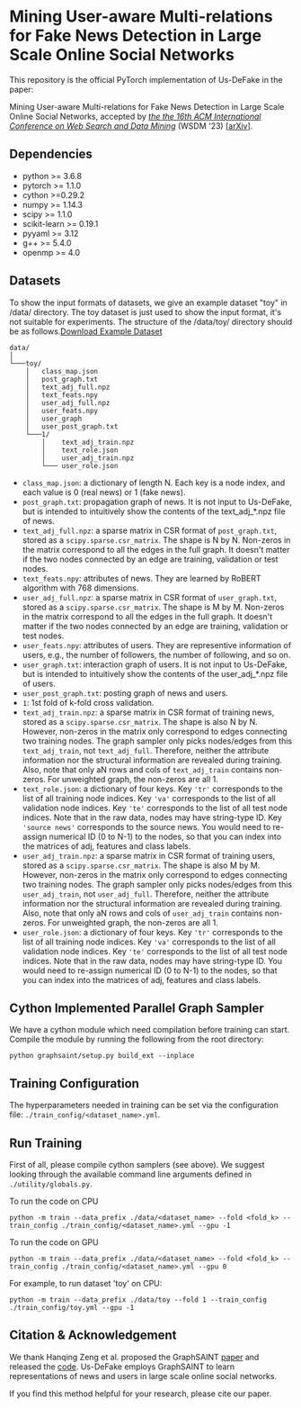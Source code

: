 # Mining User-aware Multi-relations for Fake News Detection in Large Scale Online Social Networks

This repository is the official PyTorch implementation of Us-DeFake in the paper:

Mining User-aware Multi-relations for Fake News Detection in Large Scale Online Social Networks, accepted by [*the the 16th ACM International Conference on Web Search and Data Mining*](https://www.wsdm-conference.org/2023/program/accepted-papers) (WSDM '23) [[arXiv](https://arxiv.org/pdf/2212.10778.pdf)].


## Dependencies

* python >= 3.6.8
* pytorch >= 1.1.0
* cython >=0.29.2
* numpy >= 1.14.3
* scipy >= 1.1.0
* scikit-learn >= 0.19.1
* pyyaml >= 3.12
* g++ >= 5.4.0
* openmp >= 4.0


## Datasets

To show the input formats of datasets, we give an example dataset "toy" in /data/ directory. The toy dataset is just used to show the input format, it's not suitable for experiments. The structure of the /data/toy/ directory should be as follows.[Download Example Dataset](https://drive.google.com/drive/folders/18IwOQ7hc0S6QaOQxdp7AIHhZezzMZ0CU?usp=sharing)

```
data/
│
└───toy/
    │   class_map.json
    │   post_graph.txt
    │   text_adj_full.npz
    │   text_feats.npy
    │   user_adj_full.npz
    │   user_feats.npy
    │   user_graph
    │   user_post_graph.txt
    └───1/
        │    text_adj_train.npz
        │    text_role.json
        │    user_adj_train.npz
        └─── user_role.json
```
* `class_map.json`: a dictionary of length N. Each key is a node index, and each value is 0 (real news) or 1 (fake news).
* `post_graph.txt`: propagation graph of news. It is not input to Us-DeFake, but is intended to intuitively show the contents of the text_adj_*.npz file of news. 
* `text_adj_full.npz`: a sparse matrix in CSR format of `post_graph.txt`, stored as a `scipy.sparse.csr_matrix`. The shape is N by N. Non-zeros in the matrix correspond to all the edges in the full graph. It doesn't matter if the two nodes connected by an edge are training, validation or test nodes. 
* `text_feats.npy`: attributes of news. They are learned by RoBERT algorithm with 768 dimensions. 
* `user_adj_full.npz`: a sparse matrix in CSR format of `user_graph.txt`, stored as a `scipy.sparse.csr_matrix`. The shape is M by M. Non-zeros in the matrix correspond to all the edges in the full graph. It doesn't matter if the two nodes connected by an edge are training, validation or test nodes.
* `user_feats.npy`: attributes of users. They are representive information of users, e.g., the number of followers, the number of following, and so on. 
* `user_graph.txt`: interaction graph of users. It is not input to Us-DeFake, but is intended to intuitively show the contents of the user_adj_*.npz file of users.
* `user_post_graph.txt`: posting graph of news and users.  
* `1`: 1st fold of k-fold cross validation. 
* `text_adj_train.npz`: a sparse matrix in CSR format of training news, stored as a `scipy.sparse.csr_matrix`. The shape is also N by N. However, non-zeros in the matrix only correspond to edges connecting two training nodes. The graph sampler only picks nodes/edges from this `text_adj_train`, not `text_adj_full`. Therefore, neither the attribute information nor the structural information are revealed during training. Also, note that only aN rows and cols of `text_adj_train` contains non-zeros. For unweighted graph, the non-zeros are all 1.
* `text_role.json`: a dictionary of four keys. Key `'tr'` corresponds to the list of all training node indices. Key `'va'` corresponds to the list of all validation node indices. Key `'te'` corresponds to the list of all test node indices. Note that in the raw data, nodes may have string-type ID. Key `'source news'` corresponds to the source news. You would need to re-assign numerical ID (0 to N-1) to the nodes, so that you can index into the matrices of adj, features and class labels.
* `user_adj_train.npz`: a sparse matrix in CSR format of training users, stored as a `scipy.sparse.csr_matrix`. The shape is also M by M. However, non-zeros in the matrix only correspond to edges connecting two training nodes. The graph sampler only picks nodes/edges from this `user_adj_train`, not `user_adj_full`. Therefore, neither the attribute information nor the structural information are revealed during training. Also, note that only aN rows and cols of `user_adj_train` contains non-zeros. For unweighted graph, the non-zeros are all 1.
* `user_role.json`: a dictionary of four keys. Key `'tr'` corresponds to the list of all training node indices. Key `'va'` corresponds to the list of all validation node indices. Key `'te'` corresponds to the list of all test node indices. Note that in the raw data, nodes may have string-type ID. You would need to re-assign numerical ID (0 to N-1) to the nodes, so that you can index into the matrices of adj, features and class labels.



## Cython Implemented Parallel Graph Sampler

We have a cython module which need compilation before training can start. Compile the module by running the following from the root directory:

`python graphsaint/setup.py build_ext --inplace`


## Training Configuration

The hyperparameters needed in training can be set via the configuration file: `./train_config/<dataset_name>.yml`.


## Run Training

First of all, please compile cython samplers (see above). 
We suggest looking through the available command line arguments defined in `./utility/globals.py`. 

To run the code on CPU

```
python -m train --data_prefix ./data/<dataset_name> --fold <fold_k> --train_config ./train_config/<dataset_name>.yml --gpu -1
```


To run the code on GPU

```
python -m train --data_prefix ./data/<dataset_name> --fold <fold_k> --train_config ./train_config/<dataset_name>.yml --gpu 0
```

For example, to run dataset 'toy' on CPU:
```
python -m train --data_prefix ./data/toy --fold 1 --train_config ./train_config/toy.yml --gpu -1
```


## Citation & Acknowledgement

We thank Hanqing Zeng et al. proposed the GraphSAINT [paper](https://arxiv.org/abs/1907.04931) and released the [code](https://github.com/GraphSAINT/GraphSAINT). Us-DeFake employs GraphSAINT to learn representations of news and users in large scale online social networks. 

If you find this method helpful for your research, please cite our paper. 


